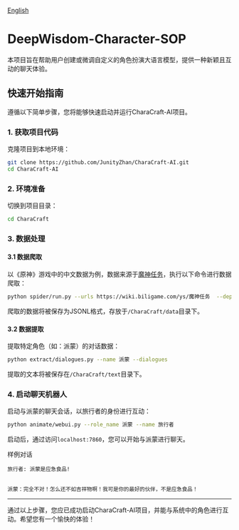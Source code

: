 [English](README.md)

# DeepWisdom-Character-SOP

本项目旨在帮助用户创建或微调自定义的角色扮演大语言模型，提供一种新颖且互动的聊天体验。

## 快速开始指南

遵循以下简单步骤，您将能够快速启动并运行CharaCraft-AI项目。

### 1. 获取项目代码

克隆项目到本地环境：

```bash
git clone https://github.com/JunityZhan/CharaCraft-AI.git
cd CharaCraft-AI
```

### 2. 环境准备

切换到项目目录：

```bash
cd CharaCraft
```

### 3. 数据处理

#### 3.1 数据爬取

以《原神》游戏中的中文数据为例，数据来源于[魔神任务](https://wiki.biligame.com/ys/魔神任务)，执行以下命令进行数据爬取：

```bash
python spider/run.py --urls https://wiki.biligame.com/ys/魔神任务  --depths 1
```

爬取的数据将被保存为JSONL格式，存放于`/CharaCraft/data`目录下。

#### 3.2 数据提取

提取特定角色（如：派蒙）的对话数据：

```bash
python extract/dialogues.py --name 派蒙 --dialogues
```

提取的文本将被保存在`/CharaCraft/text`目录下。

### 4. 启动聊天机器人

启动与派蒙的聊天会话，以旅行者的身份进行互动：

```bash
python animate/webui.py --role_name 派蒙 --name 旅行者
```

启动后，通过访问`localhost:7860`，您可以开始与派蒙进行聊天。

样例对话
```
旅行者: 派蒙是应急食品!


派蒙：完全不对！怎么还不如吉祥物啊！我可是你的最好的伙伴，不是应急食品！
```
---

通过以上步骤，您应已成功启动CharaCraft-AI项目，并能与系统中的角色进行互动。希望您有一个愉快的体验！
